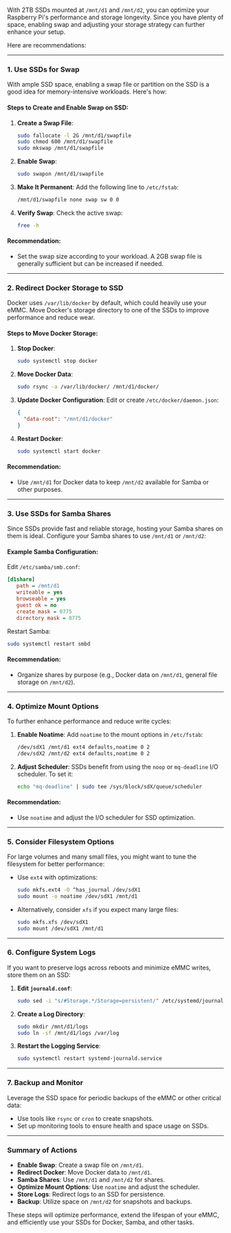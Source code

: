 With 2TB SSDs mounted at `/mnt/d1` and `/mnt/d2`, you can optimize your Raspberry Pi's performance and storage longevity. Since you have plenty of space, enabling swap and adjusting your storage strategy can further enhance your setup.

Here are recommendations:

---

### **1. Use SSDs for Swap**
With ample SSD space, enabling a swap file or partition on the SSD is a good idea for memory-intensive workloads. Here's how:

#### **Steps to Create and Enable Swap on SSD:**
1. **Create a Swap File**:
   ```bash
   sudo fallocate -l 2G /mnt/d1/swapfile
   sudo chmod 600 /mnt/d1/swapfile
   sudo mkswap /mnt/d1/swapfile
   ```

2. **Enable Swap**:
   ```bash
   sudo swapon /mnt/d1/swapfile
   ```

3. **Make It Permanent**:
   Add the following line to `/etc/fstab`:
   ```bash
   /mnt/d1/swapfile none swap sw 0 0
   ```

4. **Verify Swap**:
   Check the active swap:
   ```bash
   free -h
   ```

#### **Recommendation**:
- Set the swap size according to your workload. A 2GB swap file is generally sufficient but can be increased if needed.

---

### **2. Redirect Docker Storage to SSD**
Docker uses `/var/lib/docker` by default, which could heavily use your eMMC. Move Docker's storage directory to one of the SSDs to improve performance and reduce wear.

#### **Steps to Move Docker Storage:**
1. **Stop Docker**:
   ```bash
   sudo systemctl stop docker
   ```

2. **Move Docker Data**:
   ```bash
   sudo rsync -a /var/lib/docker/ /mnt/d1/docker/
   ```

3. **Update Docker Configuration**:
   Edit or create `/etc/docker/daemon.json`:
   ```json
   {
     "data-root": "/mnt/d1/docker"
   }
   ```

4. **Restart Docker**:
   ```bash
   sudo systemctl start docker
   ```

#### **Recommendation**:
- Use `/mnt/d1` for Docker data to keep `/mnt/d2` available for Samba or other purposes.

---

### **3. Use SSDs for Samba Shares**
Since SSDs provide fast and reliable storage, hosting your Samba shares on them is ideal. Configure your Samba shares to use `/mnt/d1` or `/mnt/d2`:

#### **Example Samba Configuration**:
Edit `/etc/samba/smb.conf`:
```ini
[d1share]
   path = /mnt/d1
   writeable = yes
   browseable = yes
   guest ok = no
   create mask = 0775
   directory mask = 0775
```
Restart Samba:
```bash
sudo systemctl restart smbd
```

#### **Recommendation**:
- Organize shares by purpose (e.g., Docker data on `/mnt/d1`, general file storage on `/mnt/d2`).

---

### **4. Optimize Mount Options**
To further enhance performance and reduce write cycles:

1. **Enable Noatime**:
   Add `noatime` to the mount options in `/etc/fstab`:
   ```bash
   /dev/sdX1 /mnt/d1 ext4 defaults,noatime 0 2
   /dev/sdX2 /mnt/d2 ext4 defaults,noatime 0 2
   ```

2. **Adjust Scheduler**:
   SSDs benefit from using the `noop` or `mq-deadline` I/O scheduler. To set it:
   ```bash
   echo "mq-deadline" | sudo tee /sys/block/sdX/queue/scheduler
   ```

#### **Recommendation**:
- Use `noatime` and adjust the I/O scheduler for SSD optimization.

---

### **5. Consider Filesystem Options**
For large volumes and many small files, you might want to tune the filesystem for better performance:

- Use `ext4` with optimizations:
  ```bash
  sudo mkfs.ext4 -O ^has_journal /dev/sdX1
  sudo mount -o noatime /dev/sdX1 /mnt/d1
  ```

- Alternatively, consider `xfs` if you expect many large files:
  ```bash
  sudo mkfs.xfs /dev/sdX1
  sudo mount /dev/sdX1 /mnt/d1
  ```

---

### **6. Configure System Logs**
If you want to preserve logs across reboots and minimize eMMC writes, store them on an SSD:

1. **Edit `journald.conf`**:
   ```bash
   sudo sed -i "s/#Storage.*/Storage=persistent/" /etc/systemd/journald.conf
   ```

2. **Create a Log Directory**:
   ```bash
   sudo mkdir /mnt/d1/logs
   sudo ln -sf /mnt/d1/logs /var/log
   ```

3. **Restart the Logging Service**:
   ```bash
   sudo systemctl restart systemd-journald.service
   ```

---

### **7. Backup and Monitor**
Leverage the SSD space for periodic backups of the eMMC or other critical data:
- Use tools like `rsync` or `cron` to create snapshots.
- Set up monitoring tools to ensure health and space usage on SSDs.

---

### **Summary of Actions**
- **Enable Swap**: Create a swap file on `/mnt/d1`.
- **Redirect Docker**: Move Docker data to `/mnt/d1`.
- **Samba Shares**: Use `/mnt/d1` and `/mnt/d2` for shares.
- **Optimize Mount Options**: Use `noatime` and adjust the scheduler.
- **Store Logs**: Redirect logs to an SSD for persistence.
- **Backup**: Utilize space on `/mnt/d2` for snapshots and backups.

These steps will optimize performance, extend the lifespan of your eMMC, and efficiently use your SSDs for Docker, Samba, and other tasks.
